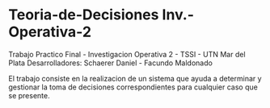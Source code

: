 # Teoria-de-Decisiones Inv.-Operativa-2
Trabajo Practico Final - Investigacion Operativa 2 - TSSI - UTN Mar del Plata
Desarrolladores: Schaerer Daniel - Facundo Maldonado

El trabajo consiste en la realizacion de un sistema que ayuda a determinar y gestionar
la toma de decisiones correspondientes para cualquier caso que se presente.
